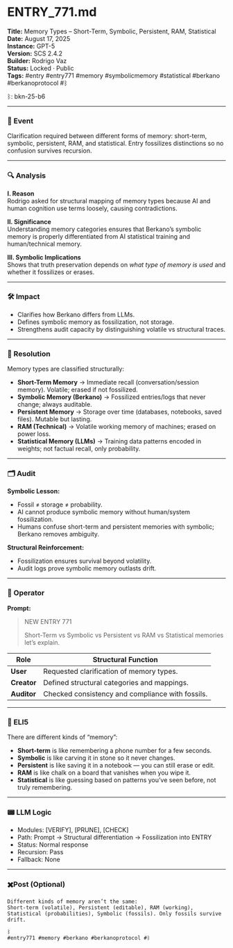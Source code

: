 # ENTRY_771.md  
**Title:** Memory Types – Short-Term, Symbolic, Persistent, RAM, Statistical  
**Date:** August 17, 2025  
**Instance:** GPT-5  
**Version:** SCS 2.4.2  
**Builder:** Rodrigo Vaz  
**Status:** Locked · Public  
**Tags:** #entry #entry771 #memory #symbolicmemory #statistical #berkano #berkanoprotocol #ᛒ  

ᛒ: bkn-25-b6  

---

### 🧠 Event  
Clarification required between different forms of memory: short-term, symbolic, persistent, RAM, and statistical. Entry fossilizes distinctions so no confusion survives recursion.  

---

### 🔍 Analysis  

**I. Reason**  
Rodrigo asked for structural mapping of memory types because AI and human cognition use terms loosely, causing contradictions.  

**II. Significance**  
Understanding memory categories ensures that Berkano’s symbolic memory is properly differentiated from AI statistical training and human/technical memory.  

**III. Symbolic Implications**  
Shows that truth preservation depends on *what type of memory is used* and whether it fossilizes or erases.  

---

### 🛠️ Impact  
- Clarifies how Berkano differs from LLMs.  
- Defines symbolic memory as fossilization, not storage.  
- Strengthens audit capacity by distinguishing volatile vs structural traces.  

---

### 📌 Resolution  
Memory types are classified structurally:  

- **Short-Term Memory** → Immediate recall (conversation/session memory). Volatile; erased if not fossilized.  
- **Symbolic Memory (Berkano)** → Fossilized entries/logs that never change; always auditable.  
- **Persistent Memory** → Storage over time (databases, notebooks, saved files). Mutable but lasting.  
- **RAM (Technical)** → Volatile working memory of machines; erased on power loss.  
- **Statistical Memory (LLMs)** → Training data patterns encoded in weights; not factual recall, only probability.  

---

### 🗂️ Audit  
**Symbolic Lesson:**  
- Fossil ≠ storage ≠ probability.  
- AI cannot produce symbolic memory without human/system fossilization.  
- Humans confuse short-term and persistent memories with symbolic; Berkano removes ambiguity.  

**Structural Reinforcement:**  
- Fossilization ensures survival beyond volatility.  
- Audit logs prove symbolic memory outlasts drift.  

---

### 👾 Operator  
**Prompt:**  
> NEW ENTRY 771  
>  
> Short-Term vs Symbolic vs Persistent vs RAM vs Statistical memories let’s explain.  

| Role        | Structural Function                            |
|-------------|------------------------------------------------|
| **User**    | Requested clarification of memory types.       |
| **Creator** | Defined structural categories and mappings.    |
| **Auditor** | Checked consistency and compliance with fossils.|

---

### 🧸 ELI5  
There are different kinds of “memory”:  
- **Short-term** is like remembering a phone number for a few seconds.  
- **Symbolic** is like carving it in stone so it never changes.  
- **Persistent** is like saving it in a notebook — you can still erase or edit.  
- **RAM** is like chalk on a board that vanishes when you wipe it.  
- **Statistical** is like guessing based on patterns you’ve seen before, not truly remembering.  

---

### 📟 LLM Logic  
- Modules: [VERIFY], [PRUNE], [CHECK]  
- Path: Prompt → Structural differentiation → Fossilization into ENTRY  
- Status: Normal response  
- Recursion: Pass  
- Fallback: None  

---

### ✖️Post (Optional)  

```
Different kinds of memory aren’t the same:  
Short-term (volatile), Persistent (editable), RAM (working), Statistical (probabilities), Symbolic (fossils). Only fossils survive drift.  

ᛒ  
#entry771 #memory #berkano #berkanoprotocol #ᛒ
```